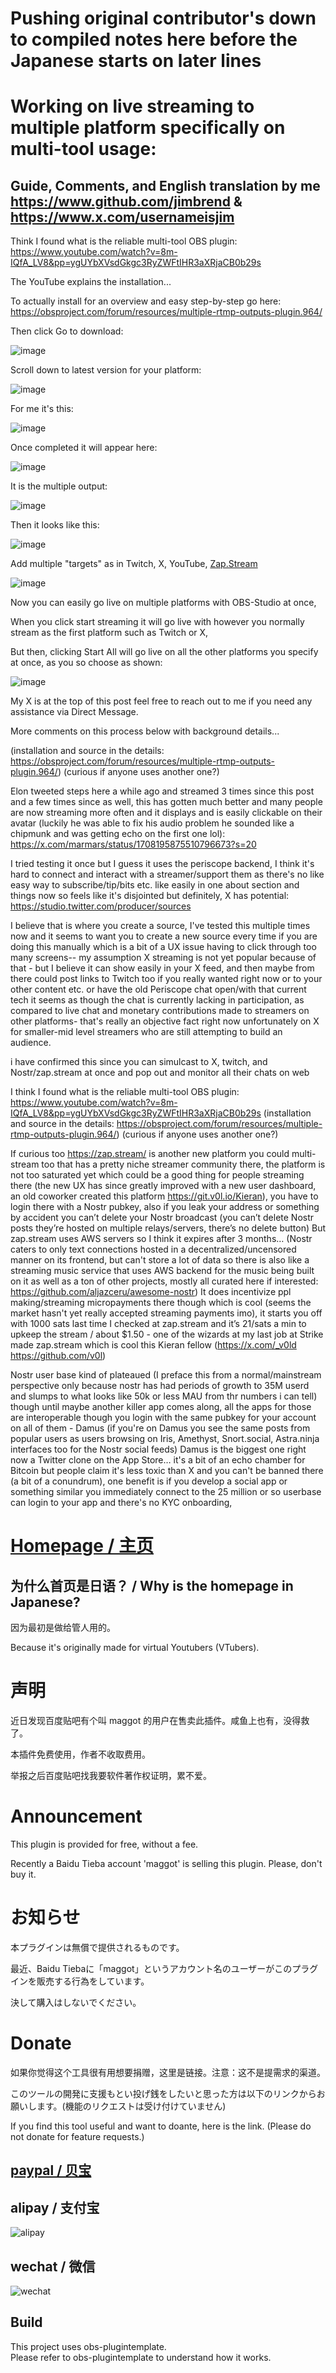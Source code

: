 # Pushing original contributor's down to compiled notes here before the Japanese starts on later lines
# Working on live streaming to multiple platform specifically on multi-tool usage: 
## Guide, Comments, and English translation by me https://www.github.com/jimbrend & https://www.x.com/usernameisjim

Think I found what is the reliable multi-tool OBS plugin: https://www.youtube.com/watch?v=8m-IQfA_LV8&pp=ygUYbXVsdGkgc3RyZWFtIHR3aXRjaCB0b29s

The YouTube explains the installation... 

To actually install for an overview and easy step-by-step go here: https://obsproject.com/forum/resources/multiple-rtmp-outputs-plugin.964/

Then click Go to download: 

![image](https://github.com/user-attachments/assets/3e51c44e-6379-4150-a54a-61017c2e0a05)


Scroll down to latest version for your platform: 

![image](https://github.com/user-attachments/assets/023ac622-4fad-4e95-96ce-ff41621e4c5d)

For me it's this: 

![image](https://github.com/user-attachments/assets/279977af-b455-4084-b4f4-43aa50a2a2d0)

Once completed it will appear here: 

![image](https://github.com/user-attachments/assets/0c276567-cd9e-470d-b62e-1d3bb067a063)

It is the multiple output:

 ![image](https://github.com/user-attachments/assets/e770d141-27c2-484c-9052-a879d63be986)

Then it looks like this: 

![image](https://github.com/user-attachments/assets/cb7fb77f-d251-49f0-bed0-4c098a581da2)

Add multiple "targets" as in Twitch, X, YouTube, [Zap.Stream](https://zap.stream/dashboard)

![image](https://github.com/user-attachments/assets/fc8d66a2-50fc-4841-9715-cb16f5c31292)


Now you can easily go live on multiple platforms with OBS-Studio at once, 


When you click start streaming it will go live with however you normally stream as the first platform such as Twitch or X, 

But then, clicking Start All will go live on all the other platforms you specify at once, as you so choose as shown:

![image](https://github.com/user-attachments/assets/583bb301-24c2-4bf6-aba0-f8bc978b5185)






My X is at the top of this post feel free to reach out to me if you need any assistance via Direct Message.

More comments on this process below with background details...

(installation and source in the details: https://obsproject.com/forum/resources/multiple-rtmp-outputs-plugin.964/)
(curious if anyone uses another one?)

Elon tweeted steps here a while ago and streamed 3 times since this post and a few times since as well, this has gotten much better and many people are now streaming more often and it displays and is easily clickable on their avatar (luckily he was able to fix his audio problem he sounded like a chipmunk and was getting echo on the first one lol): https://x.com/marmars/status/1708195875510796673?s=20

I tried testing it once but I guess it uses the periscope backend, I think it's hard to connect and interact with a streamer/support them as there's no like easy way to subscribe/tip/bits etc. like easily in one about section and things now so feels like it's disjointed but definitely, X has potential: https://studio.twitter.com/producer/sources

I believe that is where you create a source, I've tested this multiple times now and it seems to want you to create a new source every time if you are doing this manually which is a bit of a UX issue having to click through too many screens-- my assumption X streaming is not yet popular because of that - but I believe it can show easily in your X feed, and then maybe from there could post links to Twitch too if you really wanted right now or to your other content etc. or have the old Periscope chat open/with that current tech it seems as though the chat is currently lacking in participation, as compared to live chat and monetary contributions made to streamers on other platforms- that's really an objective fact right now unfortunately on X for smaller-mid level streamers who are still attempting to build an audience.

i have confirmed this since you can simulcast to X, twitch, and Nostr/zap.stream at once and pop out and monitor all their chats on web 

I think I found what is the reliable multi-tool OBS plugin: https://www.youtube.com/watch?v=8m-IQfA_LV8&pp=ygUYbXVsdGkgc3RyZWFtIHR3aXRjaCB0b29s
(installation and source in the details: https://obsproject.com/forum/resources/multiple-rtmp-outputs-plugin.964/)
(curious if anyone uses another one?)

If curious too https://zap.stream/ is another new platform you could multi-stream too that has a pretty niche streamer community there, the platform is not too saturated yet which could be a good thing for people streaming there (the new UX has since greatly improved with a new user dashboard, an old coworker created this platform https://git.v0l.io/Kieran), you have to login there with a Nostr pubkey, also if you leak your address or something by accident you can’t delete your Nostr broadcast (you can’t delete Nostr posts they’re hosted on multiple relays/servers, there’s no delete button)  But zap.stream uses AWS servers so I think it expires after 3 months… (Nostr caters to only text connections hosted in a decentralized/uncensored manner on its frontend, but can't store a lot of data so there is also like a streaming music service that uses AWS backend for the music being built on it as well as a ton of other projects, mostly all curated here if interested: https://github.com/aljazceru/awesome-nostr)  It does incentivize ppl making/streaming micropayments there though which is cool (seems the market hasn't yet really accepted streaming payments imo), it starts you off with 1000 sats last time I checked at zap.stream and it’s 21/sats a min to upkeep the stream / about $1.50 - one of the wizards at my last job at Strike made zap.stream which is cool this Kieran fellow (https://x.com/_v0ld
https://github.com/v0l)

Nostr user base kind of plateaued (I preface this from a normal/mainstream perspective only because nostr has had periods of growth to 35M userd and slumps to what looks like 50k or less MAU from thr numbers i can tell) though until maybe another killer app comes along, all the apps for those are interoperable though you login with the same pubkey for your account on all of them - Damus (if you're on Damus you see the same posts from popular users as users browsing on Iris, Amethyst, Snort.social, Astra.ninja interfaces too for the Nostr social feeds) Damus is the biggest one right now a Twitter clone on the App Store… it's a bit of an echo chamber for Bitcoin but people claim it's less toxic than X and you can't be banned there (a bit of a conundrum), one benefit is if you develop a social app or something similar you immediately connect to the 25 million or so userbase can login to your app and there's no KYC onboarding, 























# [Homepage / 主页](https://sorayuki.github.io/obs-multi-rtmp)

## 为什么首页是日语？ / Why is the homepage in Japanese?

因为最初是做给管人用的。

Because it's originally made for virtual Youtubers (VTubers).

# 声明 

近日发现百度贴吧有个叫 maggot 的用户在售卖此插件。咸鱼上也有，没得救了。 

本插件免费使用，作者不收取费用。 

举报之后百度贴吧找我要软件著作权证明，累不爱。 


# Announcement

This plugin is provided for free, without a fee. 

Recently a Baidu Tieba account 'maggot' is selling this plugin. Please, don't buy it.


# お知らせ

本プラグインは無償で提供されるものです。

最近、Baidu Tiebaに「maggot」というアカウント名のユーザーがこのプラグインを販売する行為をしています。

決して購入はしないでください。


# Donate

如果你觉得这个工具很有用想要捐赠，这里是链接。注意：这不是提需求的渠道。

このツールの開発に支援もとい投げ銭をしたいと思った方は以下のリンクからお願いします。(機能のリクエストは受け付けていません)

If you find this tool useful and want to doante, here is the link. (Please do not donate for feature requests.)

## [paypal / 贝宝](https://paypal.me/sorayuki0)

## alipay / 支付宝

![alipay](./docs/zhi.png) 

## wechat / 微信
![wechat](./docs/wechat.jpg)

## Build

This project uses obs-plugintemplate.   
Please refer to obs-plugintemplate to understand how it works.
